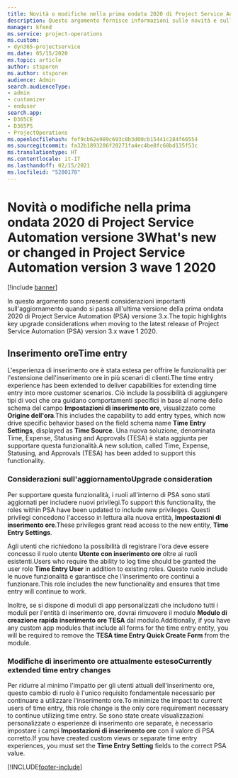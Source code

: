 ```yaml
---
title: Novità o modifiche nella prima ondata 2020 di Project Service Automation versione 3.x
description: Questo argomento fornisce informazioni sulle novità e sulle modifiche nella prima ondata 2020 di Project Service Automation versione 3.
manager: kfend
ms.service: project-operations
ms.custom:
- dyn365-projectservice
ms.date: 05/15/2020
ms.topic: article
author: stsporen
ms.author: stsporen
audience: Admin
search.audienceType:
- admin
- customizer
- enduser
search.app:
- D365CE
- D365PS
- ProjectOperations
ms.openlocfilehash: fef9cb62e989c693c8b3d00cb15441c284f66554
ms.sourcegitcommit: fa32b1893286f20271fa4ec4be8fc68bd135f53c
ms.translationtype: HT
ms.contentlocale: it-IT
ms.lasthandoff: 02/15/2021
ms.locfileid: "5280178"
---
```

# <a name="whats-new-or-changed-in-project-service-automation-version-3-wave-1-2020"></a><span data-ttu-id="b9266-103">Novità o modifiche nella prima ondata 2020 di Project Service Automation versione 3</span><span class="sxs-lookup"><span data-stu-id="b9266-103">What's new or changed in Project Service Automation version 3 wave 1 2020</span></span>

[!include [banner](../includes/psa-now-project-operations.md)]

<span data-ttu-id="b9266-104">In questo argomento sono presenti considerazioni importanti sull'aggiornamento quando si passa all'ultima versione della prima ondata 2020 di Project Service Automation (PSA) versione 3.x.</span><span class="sxs-lookup"><span data-stu-id="b9266-104">The topic highlights key upgrade considerations when moving to the latest release of Project Service Automation (PSA) version 3.x wave 1 2020.</span></span>

## <a name="time-entry"></a><span data-ttu-id="b9266-105">Inserimento ore</span><span class="sxs-lookup"><span data-stu-id="b9266-105">Time entry</span></span>
<span data-ttu-id="b9266-106">L'esperienza di inserimento ore è stata estesa per offrire le funzionalità per l'estensione dell'inserimento ore in più scenari di clienti.</span><span class="sxs-lookup"><span data-stu-id="b9266-106">The time entry experience has been extended to deliver capabilities for extending time entry into more customer scenarios.</span></span> <span data-ttu-id="b9266-107">Ciò include la possibilità di aggiungere tipi di voci che ora guidano comportamenti specifici in base al nome dello schema del campo **Impostazioni di inserimento ore**, visualizzato come **Origine dell'ora**.</span><span class="sxs-lookup"><span data-stu-id="b9266-107">This includes the capability to add entry types, which now drive specific behavior based on the field schema name **Time Entry Settings**, displayed as **Time Source**.</span></span> <span data-ttu-id="b9266-108">Una nuova soluzione, denominata Time, Expense, Statusing and Approvals (TESA) è stata aggiunta per supportare questa funzionalità.</span><span class="sxs-lookup"><span data-stu-id="b9266-108">A new solution, called Time, Expense, Statusing, and Approvals (TESA) has been added to support this functionality.</span></span>

### <a name="upgrade-consideration"></a><span data-ttu-id="b9266-109">Considerazioni sull'aggiornamento</span><span class="sxs-lookup"><span data-stu-id="b9266-109">Upgrade consideration</span></span>
<span data-ttu-id="b9266-110">Per supportare questa funzionalità, i ruoli all'interno di PSA sono stati aggiornati per includere nuovi privilegi.</span><span class="sxs-lookup"><span data-stu-id="b9266-110">To support this functionality, the roles within PSA have been updated to include new privileges.</span></span> <span data-ttu-id="b9266-111">Questi privilegi concedono l'accesso in lettura alla nuova entità, **Impostazioni di inserimento ore**.</span><span class="sxs-lookup"><span data-stu-id="b9266-111">These privileges grant read access to the new entity, **Time Entry Settings**.</span></span>

<span data-ttu-id="b9266-112">Agli utenti che richiedono la possibilità di registrare l'ora deve essere concesso il ruolo utente **Utente con inserimento ore** oltre ai ruoli esistenti.</span><span class="sxs-lookup"><span data-stu-id="b9266-112">Users who require the ability to log time should be granted the user role **Time Entry User** in addition to existing roles.</span></span> <span data-ttu-id="b9266-113">Questo ruolo include le nuove funzionalità e garantisce che l'inserimento ore continui a funzionare.</span><span class="sxs-lookup"><span data-stu-id="b9266-113">This role includes the new functionality and ensures that time entry will continue to work.</span></span>

<span data-ttu-id="b9266-114">Inoltre, se si dispone di moduli di app personalizzati che includono tutti i moduli per l'entità di inserimento ore, dovrai rimuovere il modulo **Modulo di creazione rapida inserimento ore TESA** dal modulo.</span><span class="sxs-lookup"><span data-stu-id="b9266-114">Additionally, if you have any custom app modules that include all forms for the time entry entity, you will be required to remove the **TESA time Entry Quick Create Form** from the module.</span></span>

### <a name="currently-extended-time-entry-changes"></a><span data-ttu-id="b9266-115">Modifiche di inserimento ore attualmente esteso</span><span class="sxs-lookup"><span data-stu-id="b9266-115">Currently extended time entry changes</span></span>
<span data-ttu-id="b9266-116">Per ridurre al minimo l'impatto per gli utenti attuali dell'inserimento ore, questo cambio di ruolo è l'unico requisito fondamentale necessario per continuare a utilizzare l'inserimento ore.</span><span class="sxs-lookup"><span data-stu-id="b9266-116">To minimize the impact to current users of time entry, this role change is the only core requirement necessary to continue utilizing time entry.</span></span> <span data-ttu-id="b9266-117">Se sono state create visualizzazioni personalizzate o esperienze di inserimento ore separate, è necessario impostare i campi **Impostazioni di inserimento ore** con il valore di PSA corretto.</span><span class="sxs-lookup"><span data-stu-id="b9266-117">If you have created custom views or separate time entry experiences, you must set the **Time Entry Setting** fields to the correct PSA value.</span></span>


[!INCLUDE[footer-include](../includes/footer-banner.md)]